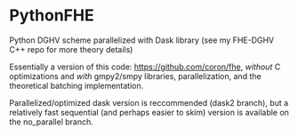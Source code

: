 # PythonFHE
Python DGHV scheme parallelized with Dask library (see my FHE-DGHV C++ repo for more theory details)

Essentially a version of this code: https://github.com/coron/fhe, *without* C optimizations and *with* gmpy2/smpy libraries, parallelization, and the theoretical batching implementation.

Parallelized/optimized dask version is reccommended (dask2 branch), but a relatively fast sequential (and perhaps easier to skim) version is available on the no_parallel branch.
